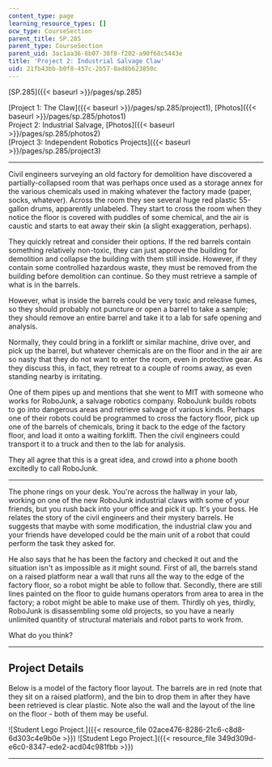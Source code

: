 ```yaml
---
content_type: page
learning_resource_types: []
ocw_type: CourseSection
parent_title: SP.285
parent_type: CourseSection
parent_uid: 3ac1aa36-8b07-38f8-f202-a90f68c5443e
title: 'Project 2: Industrial Salvage Claw'
uid: 21fb43bb-b0f8-457c-2b57-0ad8b623850c
---
```


[SP.285]({{< baseurl >}}/pages/sp.285)

[Project 1: The Claw]({{< baseurl >}}/pages/sp.285/project1), [Photos]({{< baseurl >}}/pages/sp.285/photos1)  
Project 2: Industrial Salvage, [Photos]({{< baseurl >}}/pages/sp.285/photos2)  
[Project 3: Independent Robotics Projects]({{< baseurl >}}/pages/sp.285/project3)

* * *

Civil engineers surveying an old factory for demolition have discovered a partially-collapsed room that was perhaps once used as a storage annex for the various chemicals used in making whatever the factory made (paper, socks, whatever). Across the room they see several huge red plastic 55-gallon drums, apparently unlabeled. They start to cross the room when they notice the floor is covered with puddles of some chemical, and the air is caustic and starts to eat away their skin (a slight exaggeration, perhaps).

They quickly retreat and consider their options. If the red barrels contain something relatively non-toxic, they can just approve the building for demolition and collapse the building with them still inside. However, if they contain some controlled hazardous waste, they must be removed from the building before demolition can continue. So they must retrieve a sample of what is in the barrels.

However, what is inside the barrels could be very toxic and release fumes, so they should probably not puncture or open a barrel to take a sample; they should remove an entire barrel and take it to a lab for safe opening and analysis.

Normally, they could bring in a forklift or similar machine, drive over, and pick up the barrel, but whatever chemicals are on the floor and in the air are so nasty that they do not want to enter the room, even in protective gear. As they discuss this, in fact, they retreat to a couple of rooms away, as even standing nearby is irritating.

One of them pipes up and mentions that she went to MIT with someone who works for RoboJunk, a salvage robotics company. RoboJunk builds robots to go into dangerous areas and retrieve salvage of various kinds. Perhaps one of their robots could be programmed to cross the factory floor, pick up one of the barrels of chemicals, bring it back to the edge of the factory floor, and load it onto a waiting forklift. Then the civil engineers could transport it to a truck and then to the lab for analysis.

They all agree that this is a great idea, and crowd into a phone booth excitedly to call RoboJunk.

* * *

The phone rings on your desk. You're across the hallway in your lab, working on one of the new RoboJunk industrial claws with some of your friends, but you rush back into your office and pick it up. It's your boss. He relates the story of the civil engineers and their mystery barrels. He suggests that maybe with some modification, the industrial claw you and your friends have developed could be the main unit of a robot that could perform the task they asked for.

He also says that he has been the factory and checked it out and the situation isn't as impossible as it might sound. First of all, the barrels stand on a raised platform near a wall that runs all the way to the edge of the factory floor, so a robot might be able to follow that. Secondly, there are still lines painted on the floor to guide humans operators from area to area in the factory; a robot might be able to make use of them. Thirdly oh yes, thirdly, RoboJunk is disassembling some old projects, so you have a nearly unlimited quantity of structural materials and robot parts to work from.

What do you think?

* * *

Project Details
---------------

Below is a model of the factory floor layout. The barrels are in red (note that they sit on a raised platform), and the bin to drop them in after they have been retrieved is clear plastic. Note also the wall and the layout of the line on the floor - both of them may be useful.

![Student Lego Project.]({{< resource_file 02ace476-8286-21c6-c8d8-6d303c4e9b0e >}}) ![Student Lego Project.]({{< resource_file 349d309d-e6c0-8347-ede2-acd04c981fbb >}})

* * *